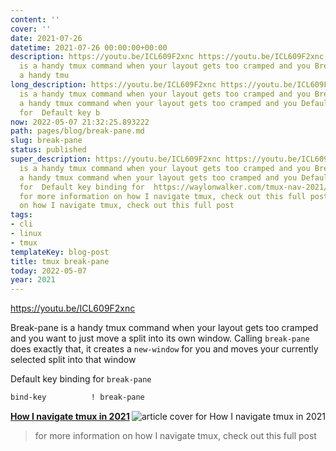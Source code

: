 ```yaml
---
content: ''
cover: ''
date: 2021-07-26
datetime: 2021-07-26 00:00:00+00:00
description: https://youtu.be/ICL609F2xnc https://youtu.be/ICL609F2xnc Break-pane
  is a handy tmux command when your layout gets too cramped and you Break-pane is
  a handy tmu
long_description: https://youtu.be/ICL609F2xnc https://youtu.be/ICL609F2xnc Break-pane
  is a handy tmux command when your layout gets too cramped and you Break-pane is
  a handy tmux command when your layout gets too cramped and you Default key binding
  for  Default key b
now: 2022-05-07 21:32:25.893222
path: pages/blog/break-pane.md
slug: break-pane
status: published
super_description: https://youtu.be/ICL609F2xnc https://youtu.be/ICL609F2xnc Break-pane
  is a handy tmux command when your layout gets too cramped and you Break-pane is
  a handy tmux command when your layout gets too cramped and you Default key binding
  for  Default key binding for  https://waylonwalker.com/tmux-nav-2021/ https://waylonwalker.com/tmux-nav-2021/
  for more information on how I navigate tmux, check out this full post for more information
  on how I navigate tmux, check out this full post
tags:
- cli
- linux
- tmux
templateKey: blog-post
title: tmux break-pane
today: 2022-05-07
year: 2021
---
```


https://youtu.be/ICL609F2xnc

Break-pane is a handy tmux command when your layout gets too cramped and you
want to just move a split into its own window.  Calling `break-pane` does
exactly that, it creates a `new-window` for you and moves your currently
selected split into that window

Default key binding for `break-pane`

``` bash
bind-key          ! break-pane
```


  <div class="onelinelink-wrapper">
      <a class="onelinelink" href="https://waylonwalker.com/tmux-nav-2021/">
          <img style="float: right;" align='right' src="https://images.waylonwalker.com/tmux-nav-2021-og_250x140.png" alt="article cover for 
 How I navigate tmux in 2021
"/>
          <p><strong>
 How I navigate tmux in 2021
</strong></p>
      </a>
  </div>


> for more information on how I navigate tmux, check out this full post